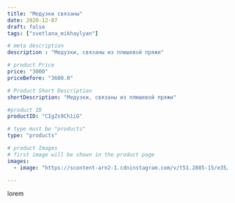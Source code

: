 ```yaml
---
title: "Медузки связаны"
date: 2020-12-07
draft: false
tags: ["svetlana_mikhaylyan"]

# meta description
description : "Медузки, связаны из плюшевой пряжи"

# product Price
price: "3000"
priceBefore: "3600.0"

# Product Short Description
shortDescription: "Медузки, связаны из плюшевой пряжи"

#product ID
productID: "CIgZs9Ch1iG"

# type must be "products"
type: "products"

# product Images
# first image will be shown in the product page
images:
  - image: "https://scontent-arn2-1.cdninstagram.com/v/t51.2885-15/e35/129314917_3682639645130445_2135626330654467695_n.jpg?se=7&tp=1&_nc_ht=scontent-arn2-1.cdninstagram.com&_nc_cat=109&_nc_ohc=u0GBNI-aEGQAX_lkveh&ccb=7-4&oh=a5d79a0aafa8c84082f3f37a752824ce&oe=60825CCB&_nc_sid=86f79a&ig_cache_key=MjQ1OTA3ODQzNjkwNDcyMDUxOA%3D%3D.2-ccb7-4"

---
```

lorem
